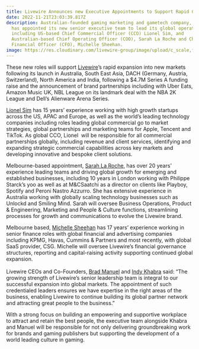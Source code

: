 ```yaml
---
title: Livewire Announces new Executive Appointments to Support Rapid Global Expansion
date: 2022-11-21T23:03:39.817Z
description: Australian-founded gaming marketing and gametech company, Livewire
  has appointed its new senior executive team to lead its global operations
  including US-based Chief Commercial Officer (CCO) Lionel Sim, and
  Australian-based Chief Operating Officer (COO), Sarah La Roche and Chief
  Financial Officer (CFO), Michelle Sheehan.
image: https://res.cloudinary.com/livewire-group/image/upload/c_scale,f_auto,q_auto,w_580/v1669070857/Sarah_and_Lionel_nqyavv.jpg
---
```

These new roles will support [Livewire](https://www.linkedin.com/company/71637881/admin/)’s rapid expansion into new markets following its launch in Australia, South East Asia, DACH (Germany, Austria, Switzerland), North America and India, following a $4.7M Series A funding raise and the announcement of brand partnerships including with Uber Eats, Amazon Music UK, NBL League on its landmark deal with the NBA 2K League and Dell’s Alienware Arena Series. 

[Lionel Sim](https://www.linkedin.com/in/lionelshen/) has 15 years’ experience working with high growth startups across the US, APAC and Europe, as well as the world’s leading technology companies including roles leading global commercial go to market strategies, global partnerships and marketing teams for Apple, Tencent and TikTok. As global CCO, Lionel  will be responsible for all commercial partnerships globally, including revenue and client services, identifying and expanding strategic commercial capabilities across key markets and developing innovative and bespoke client solutions.  

Melbourne-based appointment, [Sarah La Roche](https://www.linkedin.com/in/sarahlaroche/), has over 20 years’ experience leading teams and driving global growth for emerging and established businesses, including 10 years in London working with Philippe Starck’s yoo as well as at M&CSaatchi as a director on clients like Playboy, Spotify and Peroni Nastro Azzurro. She has extensive experience in Australia working with globally scaling technology businesses such as Unlockd and Smiling Mind. Sarah will oversee Business Operations, Product & Engineering, Marketing and People & Culture functions, streamlining processes for growth and communications to evolve the Livewire brand.  

Melbourne based, [Michelle Sheehan](https://www.linkedin.com/in/michelle-s-115419247/) has 17 years’ experience working in senior finance roles with global financial and advertising companies including KPMG, Havas, Cummins & Partners and most recently, with global SaaS provider, CSG. Michelle will oversee Livewire’s financial governance structures, reporting and capital-raising activity supporting continued global expansion.  \
 \
Livewire CEOs and Co-Founders, [Brad Manuel](https://www.linkedin.com/in/bradjmanuel/) and [Indy Khabra](https://www.linkedin.com/in/indykhabra/) said: “The growing strength of Livewire’s senior leadership team is integral to our successful expansion into global markets. The appointment of such credentialed leaders ensures we have expertise in the right areas of the business, enabling Livewire to continue building its global partner network and attracting great people to the business.” 

With a strong focus on building an empowering and supportive workplace to attract and retain the best people, the executive team alongside Khabra and Manuel will be responsible for not only delivering groundbreaking work for brands and gaming publishers but supporting the development of a world leading culture in gaming.